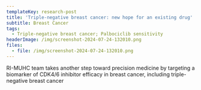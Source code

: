 ```yaml
---
templateKey: research-post
title: 'Triple-negative breast cancer: new hope for an existing drug'
subtitle: Breast Cancer
tags:
  - Triple-negative breast cancer; Palbociclib sensitivity
headerImage: /img/screenshot-2024-07-24-132010.png
files:
  - file: /img/screenshot-2024-07-24-132010.png
---
```

RI-MUHC team takes another step toward precision medicine by targeting a biomarker of CDK4/6 inhibitor efficacy in breast cancer, including triple-negative breast cancer
